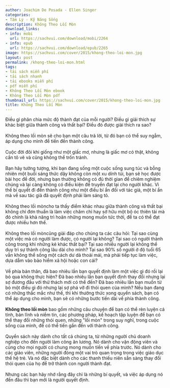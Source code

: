 ```yaml
---
author: Joachim De Posada - Ellen Singer
categories:
- Tâm Lý - Kỹ Năng Sống
description: Không Theo Lối Mòn
download_links:
- info: mobi
  url: https://sachvui.com/download/mobi/2264
- info: epub
  url: https://sachvui.com/download/epub/2265
image: https://sachvui.com/cover/2015/khong-theo-loi-mon.jpg
layout: post
permalink: /khong-theo-loi-mon.html
tags:
- tải sách miễn phí
- tải sách nhanh
- tải ebooks miễn phí
- pdf miễn phí
- Không Theo Lối Mòn ebook
- Không Theo Lối Mòn pdf
thumbnail_url: https://sachvui.com/cover/2015/khong-theo-loi-mon.jpg
title: Không Theo Lối Mòn
---
```


 <div class="item-desc text-justify"> <p>Điều gì phân chia mức độ thành đạt của mỗi người? Điều gì giải thích sự khác biệt giữa thành công và thất bại? Điều đó được giải thích ra sao?<br><br>Không theo lối mòn sẽ cho bạn một câu trả lời, từ đó bạn có thể suy ngẫm, áp dụng cho mình để tiến đến thành công.<br><br>Cuộc đời đôi khi giống như một giấc mơ, nhưng là giấc mơ có thật, không cần tô vẽ và cũng không thể trốn tránh.<br><br>Bạn hãy tưởng tượng, khi bạn đang sống một cuộc sống sung túc và bỗng nhiên một buổi sáng thức dậy không còn một xu dính túi, bạn sẽ học được bài học để đời, nhưng bạn thường không có đủ thời gian để chiêm nghiệm chúng và lại càng không có điều kiện để truyền đạt lại cho người khác. Vì thế bí quyết đi đến thành công như một điều bí ẩn đối với tác giả, một bí ẩn mà về sau tác giả đã quyết định phải làm sáng tỏ.<br><br>Không theo lối mòncho ta thấy điểm khác nhau giữa thành công và thất bại không chỉ đơn thuần là làm việc chăm chỉ hay sở hữu một bộ óc thiên tài mà đó chính là khả năng trì hoãn những mong muốn tức thời, để ta có thể đạt được nhiều hơn thế.<br><br>Không theo lối mòncũng giải đáp cho chúng ta các câu hỏi: Tại sao cùng một việc mà có người làm được, có người lại không? Tại sao có người thành công trong khi những kẻ khác thất bại? Tại sao nhiều người lại không thể duy trì sự thành công lâu dài cho mình? Tại sao 90% số người ở độ tuổi 65 vẫn không thể sống một cách dư dả thoải mái, mà phải tiếp tục làm việc, dựa dẫm vào bảo hiểm xã hội hoặc con cái?<br><br>Về phía bản thân, đã bao nhiêu lần bạn quyết định làm một việc gì đó rồi lại bỏ qua không thực hiện? Đã bao nhiêu lần bạn quyết định thay đổi nhưng lại sợ đương đầu với thử thách mới có thể đến? Đã bao nhiêu lần bạn muốn từ bỏ một điều gì đó nhưng lại sợ phá vỡ đi thói quen của mình? Nếu bạn đang có những thắc mắc như thế, thì khi thưởng thức xong quyển sách, bạn có thể áp dụng cho mình, bạn sẽ có những bước tiến dài về phía thành công.<br><br><strong>Không theo lối mòn</strong> bao gồm những câu chuyện để bạn có thể rèn luyện cá tính, bản lĩnh và niềm tin, các phương pháp, kế hoạch tập luyện để bạn có thể thay đổi những thói quen, những "lối mòn" trong suy nghĩ, trong cuộc sống của mình, để có thể tiến gần đến với thành công.<br><br>Quyển sách này dành cho tất cả chúng ta, từ những người chủ doanh nghiệp cho đến người làm công ăn lương. Nó dành cho vận động viên và cũng cho mọi người có chung mong muốn tiến về phía trước. Nó dành cho các giáo viên, những người đóng một vai trò quan trọng trong việc giáo dục thế hệ trẻ. Và nó đặc biệt dành cho các thanh thiếu niên sẵn sàng thay đổi thói quen của họ để trở thành con người thành đạt.<br><br>Nhưng các bạn hãy nhớ rằng đây chỉ là những bí quyết, và việc áp dụng nó đến đâu thì bạn mới là người quyết định.</p> </div>